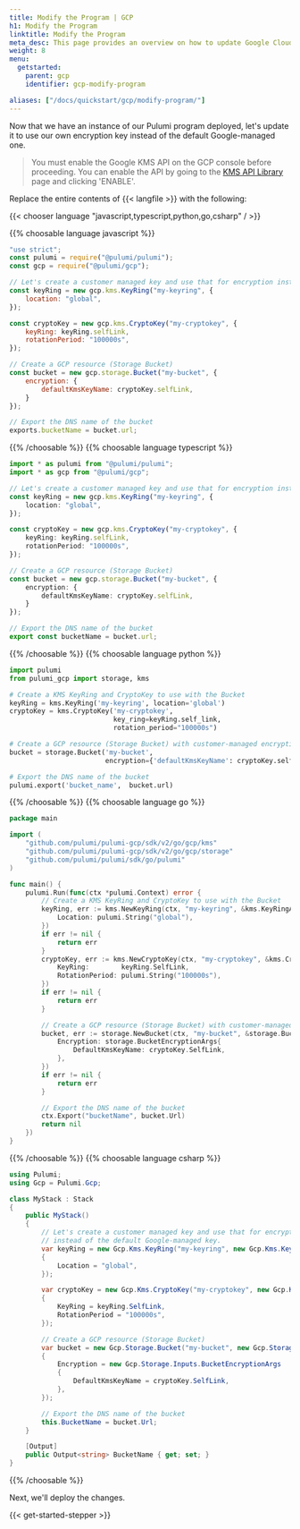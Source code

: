 ```yaml
---
title: Modify the Program | GCP
h1: Modify the Program
linktitle: Modify the Program
meta_desc: This page provides an overview on how to update Google Cloud (GCP) project from a Pulumi program.
weight: 8
menu:
  getstarted:
    parent: gcp
    identifier: gcp-modify-program

aliases: ["/docs/quickstart/gcp/modify-program/"]
---
```


Now that we have an instance of our Pulumi program deployed, let's update it to use our own encryption key instead of the default Google-managed one.

> You must enable the Google KMS API on the GCP console before proceeding. You can enable the API by going to the [KMS API Library](https://console.cloud.google.com/apis/library/cloudkms.googleapis.com) page and clicking 'ENABLE'.

Replace the entire contents of {{< langfile >}} with the following:

{{< chooser language "javascript,typescript,python,go,csharp" / >}}

{{% choosable language javascript %}}

```javascript
"use strict";
const pulumi = require("@pulumi/pulumi");
const gcp = require("@pulumi/gcp");

// Let's create a customer managed key and use that for encryption instead of the default Google-managed key.
const keyRing = new gcp.kms.KeyRing("my-keyring", {
    location: "global",
});

const cryptoKey = new gcp.kms.CryptoKey("my-cryptokey", {
    keyRing: keyRing.selfLink,
    rotationPeriod: "100000s",
});

// Create a GCP resource (Storage Bucket)
const bucket = new gcp.storage.Bucket("my-bucket", {
    encryption: {
        defaultKmsKeyName: cryptoKey.selfLink,
    }
});

// Export the DNS name of the bucket
exports.bucketName = bucket.url;
```

{{% /choosable %}}
{{% choosable language typescript %}}

```typescript
import * as pulumi from "@pulumi/pulumi";
import * as gcp from "@pulumi/gcp";

// Let's create a customer managed key and use that for encryption instead of the default Google-managed key.
const keyRing = new gcp.kms.KeyRing("my-keyring", {
    location: "global",
});

const cryptoKey = new gcp.kms.CryptoKey("my-cryptokey", {
    keyRing: keyRing.selfLink,
    rotationPeriod: "100000s",
});

// Create a GCP resource (Storage Bucket)
const bucket = new gcp.storage.Bucket("my-bucket", {
    encryption: {
        defaultKmsKeyName: cryptoKey.selfLink,
    }
});

// Export the DNS name of the bucket
export const bucketName = bucket.url;
```

{{% /choosable %}}
{{% choosable language python %}}

```python
import pulumi
from pulumi_gcp import storage, kms

# Create a KMS KeyRing and CryptoKey to use with the Bucket
keyRing = kms.KeyRing('my-keyring', location='global')
cryptoKey = kms.CryptoKey('my-cryptokey',
                          key_ring=keyRing.self_link,
                          rotation_period="100000s")

# Create a GCP resource (Storage Bucket) with customer-managed encryption key
bucket = storage.Bucket('my-bucket',
                        encryption={'defaultKmsKeyName': cryptoKey.self_link})

# Export the DNS name of the bucket
pulumi.export('bucket_name',  bucket.url)
```

{{% /choosable %}}
{{% choosable language go %}}

```go
package main

import (
	"github.com/pulumi/pulumi-gcp/sdk/v2/go/gcp/kms"
	"github.com/pulumi/pulumi-gcp/sdk/v2/go/gcp/storage"
	"github.com/pulumi/pulumi/sdk/go/pulumi"
)

func main() {
	pulumi.Run(func(ctx *pulumi.Context) error {
		// Create a KMS KeyRing and CryptoKey to use with the Bucket
		keyRing, err := kms.NewKeyRing(ctx, "my-keyring", &kms.KeyRingArgs{
			Location: pulumi.String("global"),
		})
		if err != nil {
			return err
		}
		cryptoKey, err := kms.NewCryptoKey(ctx, "my-cryptokey", &kms.CryptoKeyArgs{
			KeyRing:        keyRing.SelfLink,
			RotationPeriod: pulumi.String("100000s"),
		})
		if err != nil {
			return err
		}

		// Create a GCP resource (Storage Bucket) with customer-managed encryption key
		bucket, err := storage.NewBucket(ctx, "my-bucket", &storage.BucketArgs{
			Encryption: storage.BucketEncryptionArgs{
				DefaultKmsKeyName: cryptoKey.SelfLink,
			},
		})
		if err != nil {
			return err
		}

		// Export the DNS name of the bucket
		ctx.Export("bucketName", bucket.Url)
		return nil
	})
}
```

{{% /choosable %}}
{{% choosable language csharp %}}

```csharp
using Pulumi;
using Gcp = Pulumi.Gcp;

class MyStack : Stack
{
    public MyStack()
    {
        // Let's create a customer managed key and use that for encryption
        // instead of the default Google-managed key.
        var keyRing = new Gcp.Kms.KeyRing("my-keyring", new Gcp.Kms.KeyRingArgs
        {
            Location = "global",
        });

        var cryptoKey = new Gcp.Kms.CryptoKey("my-cryptokey", new Gcp.Kms.CryptoKeyArgs
        {
            KeyRing = keyRing.SelfLink,
            RotationPeriod = "100000s",
        });

        // Create a GCP resource (Storage Bucket)
        var bucket = new Gcp.Storage.Bucket("my-bucket", new Gcp.Storage.BucketArgs
        {
            Encryption = new Gcp.Storage.Inputs.BucketEncryptionArgs
            {
                DefaultKmsKeyName = cryptoKey.SelfLink,
            },
        });

        // Export the DNS name of the bucket
        this.BucketName = bucket.Url;
    }

    [Output]
    public Output<string> BucketName { get; set; }
}
```

{{% /choosable %}}

Next, we'll deploy the changes.

{{< get-started-stepper >}}
